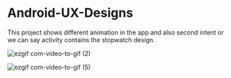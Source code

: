 # Android-UX-Designs


This project shows different animation in the app and also second intent or we can say activity contains the stopwatch design.


![ezgif com-video-to-gif (2)](https://user-images.githubusercontent.com/54402567/78098158-d5d96080-73fb-11ea-9a6c-0d1a4a052065.gif)


![ezgif com-video-to-gif (5)](https://user-images.githubusercontent.com/54402567/78108104-57d58380-7414-11ea-8faf-1c7ec2c4e994.gif)



